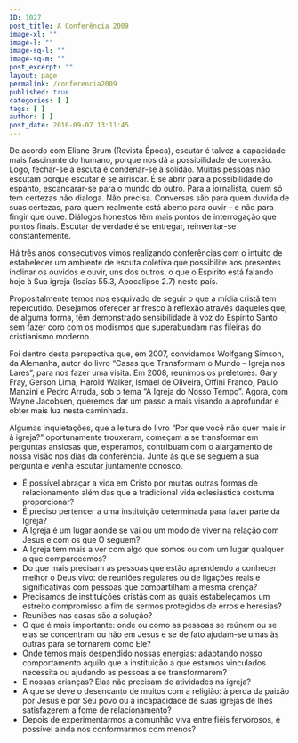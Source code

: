 ```yaml
---
ID: 1027
post_title: A Conferência 2009
image-xl: ""
image-l: ""
image-sq-l: ""
image-sq-m: ""
post_excerpt: ""
layout: page
permalink: /conferencia2009
published: true
categories: [ ]
tags: [ ]
author: [ ]
post_date: 2010-09-07 13:11:45
---
```

De acordo com Eliane Brum (Revista Época), escutar é talvez a  capacidade mais fascinante do humano, porque nos dá a possibilidade de  conexão. Logo, fechar-se à escuta é condenar-se à solidão. Muitas  pessoas não escutam porque escutar é se arriscar. É se abrir para a  possibilidade do espanto, escancarar-se para o mundo do outro. Para a  jornalista, quem só tem certezas não dialoga. Não precisa. Conversas são  para quem duvida de suas certezas, para quem realmente está aberto para  ouvir – e não para fingir que ouve. Diálogos honestos têm mais pontos  de interrogação que pontos finais. Escutar de verdade é se entregar,  reinventar-se constantemente.

Há três anos consecutivos vimos realizando conferências com o  intuito de estabelecer um ambiente de escuta coletiva que possibilite  aos presentes inclinar os ouvidos e ouvir, uns dos outros, o que o  Espírito está falando hoje à Sua igreja (Isaías 55.3, Apocalipse 2.7) neste país.

Propositalmente temos nos esquivado de seguir o que a mídia  cristã tem repercutido. Desejamos oferecer ar fresco à reflexão através  daqueles que, de alguma forma, têm demonstrado sensibilidade à voz do  Espírito Santo sem fazer coro com os modismos que superabundam nas  fileiras do cristianismo moderno.

Foi dentro desta perspectiva que, em 2007, convidamos Wolfgang  Simson, da Alemanha, autor do livro “Casas que Transformam o Mundo –  Igreja nos Lares”, para nos fazer uma visita. Em 2008, reunimos os  preletores: Gary Fray, Gerson Lima, Harold Walker, Ismael de Oliveira,  Offini Franco, Paulo Manzini e Pedro Arruda, sob o tema “A Igreja do  Nosso Tempo”. Agora, com Wayne Jacobsen, queremos dar um passo a mais  visando a aprofundar e obter mais luz nesta caminhada.

Algumas inquietações, que a leitura do livro “Por que você não  quer mais ir à igreja?” oportunamente trouxeram, começam a se  transformar em perguntas ansiosas que, esperamos, contribuam com o  alargamento de nossa visão nos dias da conferência. Junte às que se  seguem a sua pergunta e venha escutar juntamente conosco.

- É possível abraçar a vida em Cristo por muitas outras formas  de relacionamento além das que a tradicional vida eclesiástica costuma  proporcionar?
- É preciso pertencer a uma instituição determinada para fazer parte da Igreja?
- A Igreja é um lugar aonde se vai ou um modo de viver na relação com Jesus e com os que O seguem?
- A Igreja tem mais a ver com algo que somos ou com um lugar qualquer a que comparecemos?
- Do que mais precisam as pessoas que estão aprendendo a  conhecer melhor o Deus vivo: de reuniões regulares ou de ligações reais e  significativas com pessoas que compartilham a mesma crença?
- Precisamos de instituições cristãs com as quais estabeleçamos  um estreito compromisso a fim de sermos protegidos de erros e heresias?
- Reuniões nas casas são a solução?
- O que é mais importante: onde ou como as pessoas se reúnem ou  se elas se concentram ou não em Jesus e se de fato ajudam-se umas às  outras para se tornarem como Ele?
- Onde temos mais despendido nossas energias: adaptando nosso  comportamento àquilo que a instituição a que estamos vinculados  necessita ou ajudando as pessoas a se transformarem?
- E nossas crianças? Elas não precisam de atividades na igreja?
- A que se deve o desencanto de muitos com a religião: à perda  da paixão por Jesus e por Seu povo ou à incapacidade de suas igrejas de  lhes satisfazerem a fome de relacionamento?
- Depois de experimentarmos a comunhão viva entre fiéis fervorosos, é possível ainda nos conformarmos com menos?